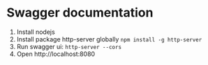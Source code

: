 # Swagger documentation

1. Install nodejs 
2. Install package http-server globally `npm install -g http-server`
3. Run swagger ui: `http-server --cors`
4. Open http://localhost:8080 
